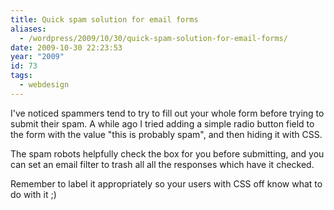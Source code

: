 ```yaml
---
title: Quick spam solution for email forms
aliases:
  - /wordpress/2009/10/30/quick-spam-solution-for-email-forms/
date: 2009-10-30 22:23:53
year: "2009"
id: 73
tags:
  - webdesign
---
```


I've noticed spammers tend to try to fill out your whole form before trying to submit their spam. A while ago I tried adding a simple radio button field to the form with the value "this is probably spam", and then hiding it with CSS.

The spam robots helpfully check the box for you before submitting, and you can set an email filter to trash all all the responses which have it checked.

Remember to label it appropriately so your users with CSS off know what to do with it ;)
